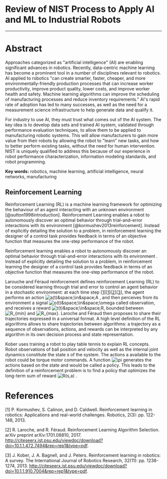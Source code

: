 


# Review of NIST Process to Apply AI and ML to Industrial Robots


----



# Abstract


Approaches categorized as "artificial intelligence" (AI) are enabling significant advances in robotics. Recently, data-centric machine learning has become a prominent tool in a number of disciplines relevant to robotics. AI applied to robotics "can create smarter, faster, cheaper, and more environmentally-friendly production processes that can increase worker productivity, improve product quality, lower costs, and improve worker health and safety. Machine learning algorithms can improve the scheduling of manufacturing processes and reduce inventory requirements." AI's rapid rate of adoption has led to many successes, as well as the need for a measurement science infrastructure to help generate data and qualify it.


For industry to use AI, they must trust what comes out of the AI system. The key idea is to develop data sets and trained AI system, validated through performance evaluation techniques, to allow them to be applied to manufacturing robotic systems. This will allow manufacturers to gain more value from their robots by allowing the robot to "learn" new tasks, and how to better perform existing tasks, without the need for human intervention. NIST is uniquely qualified to address this because of our experience in robot performance characterization, information modeling standards, and robot programming.


**Key words:** robotics, machine learning, artificial intelligence, neural networks, manufacturing


## Reinforcement Learning


Reinforcement Learning (RL) is a machine learning framework for optimizing the behaviour of an agent interacting with an unknown environment [@sutton1998introduction]. Reinforcement Learning enables a robot to autonomously discover an optimal behavior through trial-and-error interactions with its environment [@kormushev2013reinforcement]. Instead of explicitly detailing the solution to a problem, in reinforcement learning the designer of a control task provides feedback in terms of an objective function that measures the one-step performance of the robot.


Reinforcement learning enables a robot to autonomously discover an optimal behavior through trial-and-error interactions with its environment . Instead of explicitly detailing the solution to a problem, in reinforcement learning the designer of a control task provides feedback in terms of an objective function that measures the one-step performance of the robot.


Larouche and Féraud  reinforcement defines reinforcement Learning (RL) to be considered learning through trial and error to control an agent behavior in a stochastic environment: at each time step \[[1](#Reference_1)\]\[[1](#Reference_1)\]\[[2](#Reference_2)\]\[[3](#Reference_3)\], the agent performs an action  <img src="https://latex.codecogs.com/svg.latex?a(t)&space;\in&space;A" title="a(t)&space;\in&space;A" /> , and then perceives from its environment a signal      <img src="https://latex.codecogs.com/svg.latex?o(t)&space;\in&space;\omega" title="o(t)&space;\in&space;\omega" />      called observation, and receives a reward   <img src="https://latex.codecogs.com/svg.latex?t(t)&space;\in&space;R" title="t(t)&space;\in&space;R" />, bounded between   <img src="https://latex.codecogs.com/svg.latex?R_{min}" title="R_{min}" />  and   <img src="https://latex.codecogs.com/svg.latex?R_{max}" title="R_{max}" />. Laroche and Féraud then proposes to share their trajectories expressed in a universal format. A high level definition of the RL algorithms allows to share trajectories between algorithms: a trajectory as a sequence of observations, actions, and rewards can be interpreted by any algorithm in its own decision process and state representation.


Kober  uses training a robot to play table tennis to explain RL concepts. Robot observations of ball position and velocity as well as the internal joint dynamics constitute the state s of the system. The actions a available to the robot could be torque motor commands. A function    <img src="https://latex.codecogs.com/svg.latex?\pi" title="\pi" />   generates the actions based on the state and would be called a policy. This leads to the definition of a reinforcement problem is to find a policy that optimizes the long-term sum of reward    <img src="https://latex.codecogs.com/svg.latex?R(s,a)" title="R(s,a)" />  .








# References


\[1\] <a name="Reference_1"></a>P. Kormushev, S. Calinon,  and D. Caldwell. Reinforcement learning in robotics: Applications and real-world challenges. Robotics, 2(3): pp. 122-148, 2013. 


\[2\] <a name="Reference_2"></a>R. Laroche,  and R. Féraud. Reinforcement Learning Algorithm Selection. arXiv preprint arXiv:1701.08810, 2017. http://citeseerx.ist.psu.edu/viewdoc/download?doi=10.1.1.472.7494&rep=rep1&type=pdf. 


\[3\] <a name="Reference_3"></a>J. Kober, J. A. Bagnell,  and J. Peters. Reinforcement learning in robotics: A survey. The International Journal of Robotics Research, 32(11): pp. 1238-1274, 2013. http://citeseerx.ist.psu.edu/viewdoc/download?doi=10.1.1.910.7004&rep=rep1&type=pdf. 


